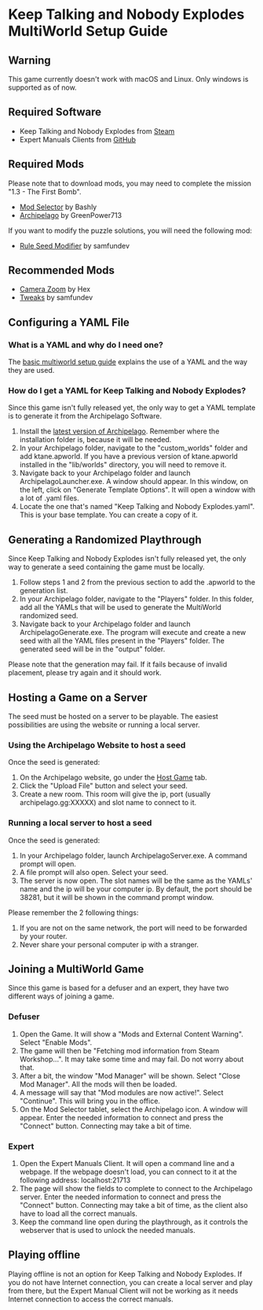 # Keep Talking and Nobody Explodes MultiWorld Setup Guide

## Warning

This game currently doesn't work with macOS and Linux. Only windows is supported as of now.

## Required Software

 - Keep Talking and Nobody Explodes from [Steam](https://store.steampowered.com/app/341800/Keep_Talking_and_Nobody_Explodes/)
 - Expert Manuals Clients from [GitHub](https://github.com/GreenPower713/KTaNE-Archipelago-Expert-Manuals/releases/tag/v0.1.2)

## Required Mods

Please note that to download mods, you may need to complete the mission "1.3 - The First Bomb".
 - [Mod Selector](https://steamcommunity.com/sharedfiles/filedetails/?id=801400247) by Bashly
 - [Archipelago](https://steamcommunity.com/sharedfiles/filedetails/?id=3247225189) by GreenPower713

If you want to modify the puzzle solutions, you will need the following mod:
 - [Rule Seed Modifier](https://steamcommunity.com/sharedfiles/filedetails/?id=2037350348) by samfundev

## Recommended Mods

 - [Camera Zoom](https://steamcommunity.com/sharedfiles/filedetails/?id=838110334) by Hex
 - [Tweaks](https://steamcommunity.com/sharedfiles/filedetails/?id=1366808675) by samfundev

## Configuring a YAML File

### What is a YAML and why do I need one?

The [basic multiworld setup guide](https://archipelago.gg/tutorial/Archipelago/setup/en) explains the use of a YAML and
the way they are used.

### How do I get a YAML for Keep Talking and Nobody Explodes?

Since this game isn't fully released yet, the only way to get a YAML template is to generate it from the Archipelago
Software.

1. Install the [latest version of Archipelago](https://github.com/ArchipelagoMW/Archipelago/releases). Remember where 
the installation folder is, because it will be needed.
2. In your Archipelago folder, navigate to the "custom_worlds" folder and add ktane.apworld. If you have a previous 
version of ktane.apworld installed in the "lib/worlds" directory, you will need to remove it.
3. Navigate back to your Archipelago folder and launch ArchipelagoLauncher.exe. A window should appear. In this window,
on the left, click on "Generate Template Options". It will open a window with a lot of .yaml files.
4. Locate the one that's named "Keep Talking and Nobody Explodes.yaml". This is your base template. You can create a 
copy of it.

## Generating a Randomized Playthrough

Since Keep Talking and Nobody Explodes isn't fully released yet, the only way to generate a seed containing the game
must be locally.

1. Follow steps 1 and 2 from the previous section to add the .apworld to the generation list.
2. In your Archipelago folder, navigate to the "Players" folder. In this folder, add all the YAMLs that will be used to
generate the MultiWorld randomized seed.
3. Navigate back to your Archipelago folder and launch ArchipelagoGenerate.exe. The program will execute and create a 
new seed with all the YAML files present in the "Players" folder. The generated seed will be in the "output" folder.

Please note that the generation may fail. If it fails because of invalid placement, please try again and it should work.

## Hosting a Game on a Server

The seed must be hosted on a server to be playable. The easiest possibilities are using the website or running a local 
server.

### Using the Archipelago Website to host a seed

Once the seed is generated:
1. On the Archipelago website, go under the [Host Game](https://archipelago.gg/uploads) tab.
2. Click the "Upload File" button and select your seed.
3. Create a new room. This room will give the ip, port (usually archipelago.gg:XXXXX) and slot name to connect to it.

### Running a local server to host a seed
Once the seed is generated:
1. In your Archipelago folder, launch ArchipelagoServer.exe. A command prompt will open.
2. A file prompt will also open. Select your seed.
3. The server is now open. The slot names will be the same as the YAMLs' name and the ip will be your computer ip. By
default, the port should be 38281, but it will be shown in the command prompt window.

Please remember the 2 following things:
1. If you are not on the same network, the port will need to be forwarded by your router.
2. Never share your personal computer ip with a stranger.

## Joining a MultiWorld Game

Since this game is based for a defuser and an expert, they have two different ways of joining a game.

### Defuser
1. Open the Game. It will show a "Mods and External Content Warning". Select "Enable Mods".
2. The game will then be "Fetching mod information from Steam Workshop...". It may take some time and may fail. Do not
worry about that.
3. After a bit, the window "Mod Manager" will be shown. Select "Close Mod Manager". All the mods will then be loaded.
4. A message will say that "Mod modules are now active!". Select "Continue". This will bring you in the office.
5. On the Mod Selector tablet, select the Archipelago icon. A window will appear. Enter the needed information to
connect and press the "Connect" button. Connecting may take a bit of time.

### Expert
1. Open the Expert Manuals Client. It will open a command line and a webpage. If the webpage doesn't load, you can 
connect to it at the following address: localhost:21713
2. The page will show the fields to complete to connect to the Archipelago server. Enter the needed information to 
connect and press the "Connect" button. Connecting may take a bit of time, as the client also have to load all the 
correct manuals.
3. Keep the command line open during the playthrough, as it controls the webserver that is used to unlock the needed 
manuals.

## Playing offline

Playing offline is not an option for Keep Talking and Nobody Explodes. If you do not have Internet connection, you can
create a local server and play from there, but the Expert Manual Client will not be working as it needs Internet 
connection to access the correct manuals.
